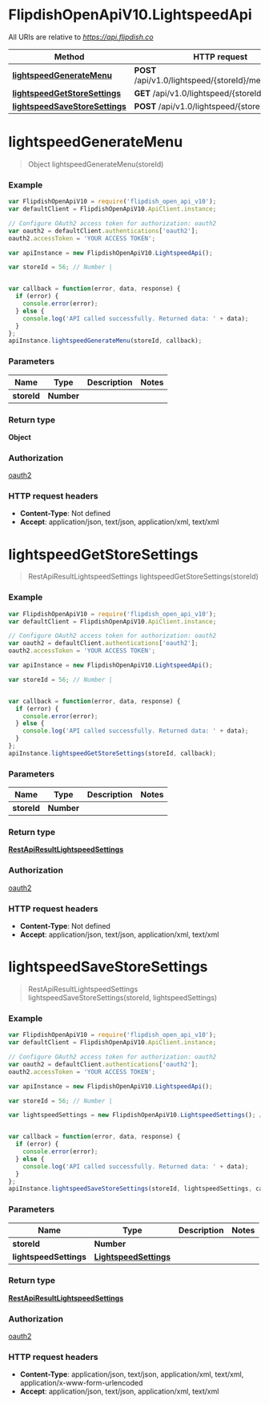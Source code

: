 # FlipdishOpenApiV10.LightspeedApi

All URIs are relative to *https://api.flipdish.co*

Method | HTTP request | Description
------------- | ------------- | -------------
[**lightspeedGenerateMenu**](LightspeedApi.md#lightspeedGenerateMenu) | **POST** /api/v1.0/lightspeed/{storeId}/menu/generate | 
[**lightspeedGetStoreSettings**](LightspeedApi.md#lightspeedGetStoreSettings) | **GET** /api/v1.0/lightspeed/{storeId}/settings | 
[**lightspeedSaveStoreSettings**](LightspeedApi.md#lightspeedSaveStoreSettings) | **POST** /api/v1.0/lightspeed/{storeId}/settings | 


<a name="lightspeedGenerateMenu"></a>
# **lightspeedGenerateMenu**
> Object lightspeedGenerateMenu(storeId)



### Example
```javascript
var FlipdishOpenApiV10 = require('flipdish_open_api_v10');
var defaultClient = FlipdishOpenApiV10.ApiClient.instance;

// Configure OAuth2 access token for authorization: oauth2
var oauth2 = defaultClient.authentications['oauth2'];
oauth2.accessToken = 'YOUR ACCESS TOKEN';

var apiInstance = new FlipdishOpenApiV10.LightspeedApi();

var storeId = 56; // Number | 


var callback = function(error, data, response) {
  if (error) {
    console.error(error);
  } else {
    console.log('API called successfully. Returned data: ' + data);
  }
};
apiInstance.lightspeedGenerateMenu(storeId, callback);
```

### Parameters

Name | Type | Description  | Notes
------------- | ------------- | ------------- | -------------
 **storeId** | **Number**|  | 

### Return type

**Object**

### Authorization

[oauth2](../README.md#oauth2)

### HTTP request headers

 - **Content-Type**: Not defined
 - **Accept**: application/json, text/json, application/xml, text/xml

<a name="lightspeedGetStoreSettings"></a>
# **lightspeedGetStoreSettings**
> RestApiResultLightspeedSettings lightspeedGetStoreSettings(storeId)



### Example
```javascript
var FlipdishOpenApiV10 = require('flipdish_open_api_v10');
var defaultClient = FlipdishOpenApiV10.ApiClient.instance;

// Configure OAuth2 access token for authorization: oauth2
var oauth2 = defaultClient.authentications['oauth2'];
oauth2.accessToken = 'YOUR ACCESS TOKEN';

var apiInstance = new FlipdishOpenApiV10.LightspeedApi();

var storeId = 56; // Number | 


var callback = function(error, data, response) {
  if (error) {
    console.error(error);
  } else {
    console.log('API called successfully. Returned data: ' + data);
  }
};
apiInstance.lightspeedGetStoreSettings(storeId, callback);
```

### Parameters

Name | Type | Description  | Notes
------------- | ------------- | ------------- | -------------
 **storeId** | **Number**|  | 

### Return type

[**RestApiResultLightspeedSettings**](RestApiResultLightspeedSettings.md)

### Authorization

[oauth2](../README.md#oauth2)

### HTTP request headers

 - **Content-Type**: Not defined
 - **Accept**: application/json, text/json, application/xml, text/xml

<a name="lightspeedSaveStoreSettings"></a>
# **lightspeedSaveStoreSettings**
> RestApiResultLightspeedSettings lightspeedSaveStoreSettings(storeId, lightspeedSettings)



### Example
```javascript
var FlipdishOpenApiV10 = require('flipdish_open_api_v10');
var defaultClient = FlipdishOpenApiV10.ApiClient.instance;

// Configure OAuth2 access token for authorization: oauth2
var oauth2 = defaultClient.authentications['oauth2'];
oauth2.accessToken = 'YOUR ACCESS TOKEN';

var apiInstance = new FlipdishOpenApiV10.LightspeedApi();

var storeId = 56; // Number | 

var lightspeedSettings = new FlipdishOpenApiV10.LightspeedSettings(); // LightspeedSettings | 


var callback = function(error, data, response) {
  if (error) {
    console.error(error);
  } else {
    console.log('API called successfully. Returned data: ' + data);
  }
};
apiInstance.lightspeedSaveStoreSettings(storeId, lightspeedSettings, callback);
```

### Parameters

Name | Type | Description  | Notes
------------- | ------------- | ------------- | -------------
 **storeId** | **Number**|  | 
 **lightspeedSettings** | [**LightspeedSettings**](LightspeedSettings.md)|  | 

### Return type

[**RestApiResultLightspeedSettings**](RestApiResultLightspeedSettings.md)

### Authorization

[oauth2](../README.md#oauth2)

### HTTP request headers

 - **Content-Type**: application/json, text/json, application/xml, text/xml, application/x-www-form-urlencoded
 - **Accept**: application/json, text/json, application/xml, text/xml

